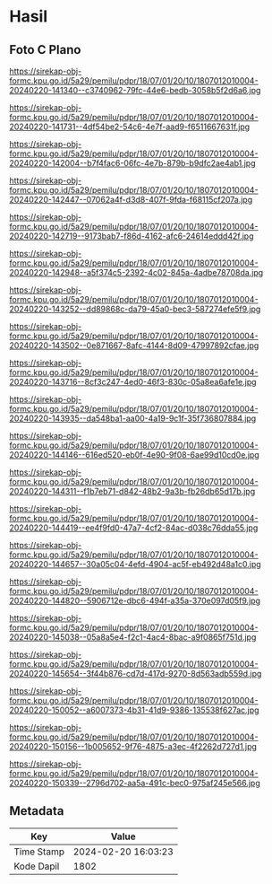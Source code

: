 # Hasil

## Foto C Plano

https://sirekap-obj-formc.kpu.go.id/5a29/pemilu/pdpr/18/07/01/20/10/1807012010004-20240220-141340--c3740962-79fc-44e6-bedb-3058b5f2d6a6.jpg

https://sirekap-obj-formc.kpu.go.id/5a29/pemilu/pdpr/18/07/01/20/10/1807012010004-20240220-141731--4df54be2-54c6-4e7f-aad9-f6511667631f.jpg

https://sirekap-obj-formc.kpu.go.id/5a29/pemilu/pdpr/18/07/01/20/10/1807012010004-20240220-142004--b7f4fac6-06fc-4e7b-879b-b9dfc2ae4ab1.jpg

https://sirekap-obj-formc.kpu.go.id/5a29/pemilu/pdpr/18/07/01/20/10/1807012010004-20240220-142447--07062a4f-d3d8-407f-9fda-f68115cf207a.jpg

https://sirekap-obj-formc.kpu.go.id/5a29/pemilu/pdpr/18/07/01/20/10/1807012010004-20240220-142719--9173bab7-f86d-4162-afc6-24614eddd42f.jpg

https://sirekap-obj-formc.kpu.go.id/5a29/pemilu/pdpr/18/07/01/20/10/1807012010004-20240220-142948--a5f374c5-2392-4c02-845a-4adbe78708da.jpg

https://sirekap-obj-formc.kpu.go.id/5a29/pemilu/pdpr/18/07/01/20/10/1807012010004-20240220-143252--dd89868c-da79-45a0-bec3-587274efe5f9.jpg

https://sirekap-obj-formc.kpu.go.id/5a29/pemilu/pdpr/18/07/01/20/10/1807012010004-20240220-143502--0e871667-8afc-4144-8d09-47997892cfae.jpg

https://sirekap-obj-formc.kpu.go.id/5a29/pemilu/pdpr/18/07/01/20/10/1807012010004-20240220-143716--8cf3c247-4ed0-46f3-830c-05a8ea6afe1e.jpg

https://sirekap-obj-formc.kpu.go.id/5a29/pemilu/pdpr/18/07/01/20/10/1807012010004-20240220-143935--da548ba1-aa00-4a19-9c1f-35f736807884.jpg

https://sirekap-obj-formc.kpu.go.id/5a29/pemilu/pdpr/18/07/01/20/10/1807012010004-20240220-144146--616ed520-eb0f-4e90-9f08-6ae99d10cd0e.jpg

https://sirekap-obj-formc.kpu.go.id/5a29/pemilu/pdpr/18/07/01/20/10/1807012010004-20240220-144311--f1b7eb71-d842-48b2-9a3b-fb26db65d17b.jpg

https://sirekap-obj-formc.kpu.go.id/5a29/pemilu/pdpr/18/07/01/20/10/1807012010004-20240220-144419--ee4f9fd0-47a7-4cf2-84ac-d038c76dda55.jpg

https://sirekap-obj-formc.kpu.go.id/5a29/pemilu/pdpr/18/07/01/20/10/1807012010004-20240220-144657--30a05c04-4efd-4904-ac5f-eb492d48a1c0.jpg

https://sirekap-obj-formc.kpu.go.id/5a29/pemilu/pdpr/18/07/01/20/10/1807012010004-20240220-144820--5906712e-dbc6-494f-a35a-370e097d05f9.jpg

https://sirekap-obj-formc.kpu.go.id/5a29/pemilu/pdpr/18/07/01/20/10/1807012010004-20240220-145038--05a8a5e4-f2c1-4ac4-8bac-a9f0865f751d.jpg

https://sirekap-obj-formc.kpu.go.id/5a29/pemilu/pdpr/18/07/01/20/10/1807012010004-20240220-145654--3f44b876-cd7d-417d-9270-8d563adb559d.jpg

https://sirekap-obj-formc.kpu.go.id/5a29/pemilu/pdpr/18/07/01/20/10/1807012010004-20240220-150052--a6007373-4b31-41d9-9386-135538f627ac.jpg

https://sirekap-obj-formc.kpu.go.id/5a29/pemilu/pdpr/18/07/01/20/10/1807012010004-20240220-150156--1b005652-9f76-4875-a3ec-4f2262d727d1.jpg

https://sirekap-obj-formc.kpu.go.id/5a29/pemilu/pdpr/18/07/01/20/10/1807012010004-20240220-150339--2796d702-aa5a-491c-bec0-975af245e566.jpg


## Metadata

| Key        | Value               |
| ---------- | ------------------- |
| Time Stamp | 2024-02-20 16:03:23 |
| Kode Dapil | 1802                |



